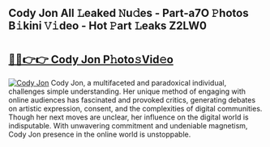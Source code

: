 ## Cody Jon All 𝙻eaked 𝙽u𝚍es - Part-a7O 𝙿hotos B𝚒kini 𝚅𝚒deo - Hot 𝙿art 𝙻eaks Z2LW0

# <h2><a href="http://ld22nni.urlbe.top/?page=Cody+Jon">🔗🔗👉👉 Cody Jon P𝚑oto𝚜Vid𝚎o</a></h2>

[![Cody Jon](https://i.imgur.com/eBuTRDB.gif)](http://ld22nni.urlbe.top/?page=Cody+Jon)
Cody Jon, a multifaceted and paradoxical individual, challenges simple understanding. Her unique method of engaging with online audiences has fascinated and provoked critics, generating debates on artistic expression, consent, and the complexities of digital communities. Though her next moves are unclear, her influence on the digital world is indisputable. With unwavering commitment and undeniable magnetism, Cody Jon presence in the online world is unstoppable.
